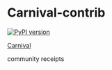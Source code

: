 # Carnival-contrib
[![PyPI version](https://badge.fury.io/py/carnival-contrib.svg)](https://badge.fury.io/py/carnival-contrib)

[Carnival](https://github.com/a1fred/carnival/actions)

community receipts
